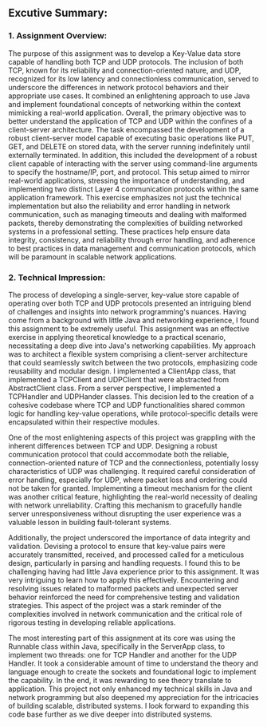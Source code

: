 ## Excutive Summary:

### 1. Assignment Overview:
The purpose of this assignment was to develop a Key-Value data store capable of handling both TCP and UDP protocols. The inclusion of both TCP, known for its reliability and connection-oriented nature, and UDP, recognized for its low latency and connectionless communication, served to underscore the differences in network protocol behaviors and their appropriate use cases. It combined an enlightening approach to use Java and implement foundational concepts of networking within the context mimicking a real-world application. Overall, the primary objective was to better understand the application of TCP and UDP within the confines of a client-server architecture. The task encompassed the development of a robust client-server model capable of executing basic operations like PUT, GET, and DELETE on stored data, with the server running indefinitely until externally terminated. In addition, this included the development of a robust client capable of interacting with the server using command-line arguments to specify the hostname/IP, port, and protocol. This setup aimed to mirror real-world applications, stressing the importance of understanding, and implementing two distinct Layer 4 communication protocols within the same application framework. This exercise emphasizes not just the technical implementation but also the reliability and error handling in network communication, such as managing timeouts and dealing with malformed packets, thereby demonstrating the complexities of building networked systems in a professional setting. These practices help ensure data integrity, consistency, and reliability through error handling, and adherence to best practices in data management and communication protocols, which will be paramount in scalable network applications.

### 2. Technical Impression:
The process of developing a single-server, key-value store capable of operating over both TCP and UDP protocols presented an intriguing blend of challenges and insights into network programming's nuances. Having come from a background with little Java and networking experience, I found this assignment to be extremely useful. This assignment was an effective exercise in applying theoretical knowledge to a practical scenario, necessitating a deep dive into Java's networking capabilities. My approach was to architect a flexible system comprising a client-server architecture that could seamlessly switch between the two protocols, emphasizing code reusability and modular design. I implemented a ClientApp class, that implemented a TCPClient and UDPClient that were abstracted from AbstractClient class. From a server perspective, I implemented a TCPHandler and UDPHander classes. This decision led to the creation of a cohesive codebase where TCP and UDP functionalities shared common logic for handling key-value operations, while protocol-specific details were encapsulated within their respective modules.

One of the most enlightening aspects of this project was grappling with the inherent differences between TCP and UDP. Designing a robust communication protocol that could accommodate both the reliable, connection-oriented nature of TCP and the connectionless, potentially lossy characteristics of UDP was challenging. It required careful consideration of error handling, especially for UDP, where packet loss and ordering could not be taken for granted. Implementing a timeout mechanism for the client was another critical feature, highlighting the real-world necessity of dealing with network unreliability. Crafting this mechanism to gracefully handle server unresponsiveness without disrupting the user experience was a valuable lesson in building fault-tolerant systems.

Additionally, the project underscored the importance of data integrity and validation. Devising a protocol to ensure that key-value pairs were accurately transmitted, received, and processed called for a meticulous design, particularly in parsing and handling requests. I found this to be challenging having had little Java experience prior to this assignment. It was very intriguing to learn how to apply this effectively. Encountering and resolving issues related to malformed packets and unexpected server behavior reinforced the need for comprehensive testing and validation strategies. This aspect of the project was a stark reminder of the complexities involved in network communication and the critical role of rigorous testing in developing reliable applications.

The most interesting part of this assignment at its core was using the Runnable class within Java, specifically in the ServerApp class, to implement two threads: one for TCP Handler and another for the UDP Handler. It took a considerable amount of time to understand the theory and language enough to create the sockets and foundational logic to implement the capability. In the end, it was rewarding to see theory translate to application. This project not only enhanced my technical skills in Java and network programming but also deepened my appreciation for the intricacies of building scalable, distributed systems. I look forward to expanding this code base further as we dive deeper into distributed systems.

